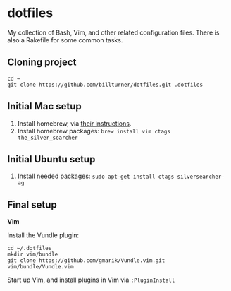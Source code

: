 dotfiles
========

My collection of Bash, Vim, and other related configuration files. There is also a Rakefile for some common tasks.

Cloning project
---------------

    cd ~
    git clone https://github.com/billturner/dotfiles.git .dotfiles

Initial Mac setup
-----------------

1. Install homebrew, via [their instructions](http://brew.sh/).
2. Install homebrew packages: `brew install vim ctags the_silver_searcher`

Initial Ubuntu setup
--------------------

1. Install needed packages: `sudo apt-get install ctags silversearcher-ag`

Final setup
-----------

**Vim**

Install the Vundle plugin:

    cd ~/.dotfiles
    mkdir vim/bundle
    git clone https://github.com/gmarik/Vundle.vim.git vim/bundle/Vundle.vim

Start up Vim, and install plugins in Vim via `:PluginInstall`
